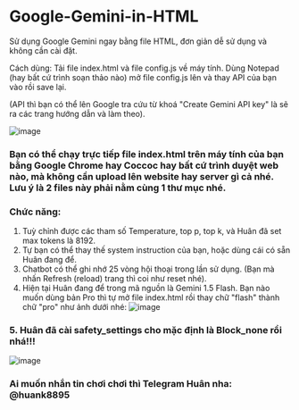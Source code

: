 # Google-Gemini-in-HTML
Sử dụng Google Gemini ngay bằng file HTML, đơn giản dễ sử dụng và không cần cài đặt.

Cách dùng:
Tải file index.html và file config.js về máy tính. Dùng Notepad (hay bất cứ trình soạn thảo nào) mở file config.js lên và thay API của bạn vào rồi save lại.

(API thì bạn có thể lên Google tra cứu từ khoá "Create Gemini API key" là sẽ ra các trang hướng dẫn và làm theo). 

![image](https://github.com/user-attachments/assets/8f87141f-3e17-4d5f-bd29-390fd34fcc2d)

### Bạn có thể chạy trực tiếp file index.html trên máy tính của bạn bằng Google Chrome hay Coccoc hay bất cứ trình duyệt web nào, mà không cần upload lên website hay server gì cả nhé. Lưu ý là 2 files này phải nằm cùng 1 thư mục nhé.

### Chức năng:
1. Tuỳ chỉnh được các tham số Temperature, top p, top k, và Huân đã set max tokens là 8192.
2. Tự bạn có thể thay thế system instruction của bạn, hoặc dùng cái có sẵn Huân đang để.
3. Chatbot có thể ghi nhớ 25 vòng hội thoại trong lần sử dụng. (Bạn mà nhấn Refresh (reload) trang thì coi như reset nhé).
4. Hiện tại Huân đang để trong mã nguồn là Gemini 1.5 Flash. Bạn nào muốn dùng bản Pro thì tự mở file index.html rồi thay chữ "flash" thành chữ "pro" như ảnh dưới nhé:
![image](https://github.com/user-attachments/assets/415f7a8f-d08d-48dd-9c31-d3575eeaa257)

### 5. Huân đã cài safety_settings cho mặc định là Block_none rồi nhá!!!
   ![image](https://github.com/user-attachments/assets/f3640598-028d-488c-98b9-b79c90998eb8)


### Ai muốn nhắn tin chơi chơi thì Telegram Huân nha: @huank8895


